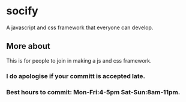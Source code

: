 # socify
A javascript and css framework that everyone can develop.
## More about
This is for people to join in making a js and css framework.
### I do apologise if your committ is accepted late.
### Best hours to commit: Mon-Fri:4-5pm Sat-Sun:8am-11pm.
